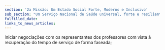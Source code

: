 ```yaml
---
section: '2a Missão: Um Estado Social Forte, Moderno e Inclusivo'
sub_section: "Um Serviço Nacional de Saúde universal, forte e resiliente"
fulfilled_date:
links_to_news_articles:
---
```


Iniciar negociações com os representantes dos professores com vista à recuperação do tempo de serviço de forma faseada;
